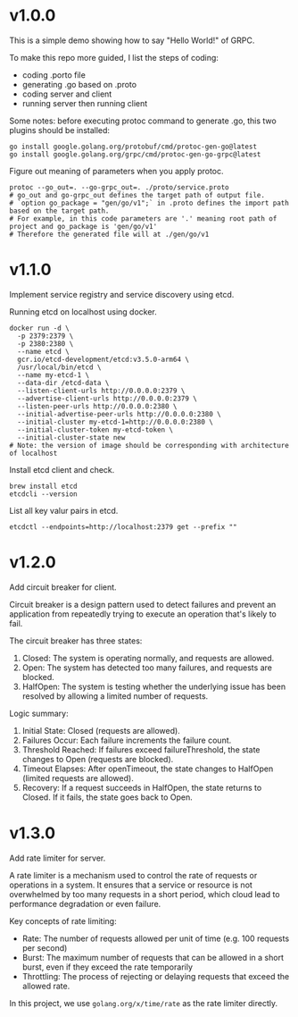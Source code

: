 # v1.0.0
This is a simple demo showing how to say "Hello World!" of GRPC.

To make this repo more guided, I list the steps of coding:
* coding .porto file
* generating .go based on .proto
* coding server and client
* running server then running client

Some notes:
before executing protoc command to generate .go, this two plugins should be installed:
```shell
go install google.golang.org/protobuf/cmd/protoc-gen-go@latest
go install google.golang.org/grpc/cmd/protoc-gen-go-grpc@latest
```
Figure out meaning of parameters when you apply protoc.
```shell
protoc --go_out=. --go-grpc_out=. ./proto/service.proto
# go_out and go-grpc_out defines the target path of output file.
# `option go_package = "gen/go/v1";` in .proto defines the import path based on the target path.
# For example, in this code parameters are '.' meaning root path of project and go_package is 'gen/go/v1'
# Therefore the generated file will at ./gen/go/v1
```
# v1.1.0
Implement service registry and service discovery using etcd.

Running etcd on localhost using docker.
```shell
docker run -d \
  -p 2379:2379 \
  -p 2380:2380 \
  --name etcd \
  gcr.io/etcd-development/etcd:v3.5.0-arm64 \
  /usr/local/bin/etcd \
  --name my-etcd-1 \
  --data-dir /etcd-data \
  --listen-client-urls http://0.0.0.0:2379 \
  --advertise-client-urls http://0.0.0.0:2379 \
  --listen-peer-urls http://0.0.0.0:2380 \
  --initial-advertise-peer-urls http://0.0.0.0:2380 \
  --initial-cluster my-etcd-1=http://0.0.0.0:2380 \
  --initial-cluster-token my-etcd-token \
  --initial-cluster-state new
# Note: the version of image should be corresponding with architecture of localhost
```

Install etcd client and check.
```shell
brew install etcd  
etcdcli --version  
```

List all key valur pairs in etcd.
```shell
etcdctl --endpoints=http://localhost:2379 get --prefix ""
```


# v1.2.0
Add circuit breaker for client.

Circuit breaker is a design pattern used to detect failures and 
prevent an application from repeatedly trying to execute an operation
that's likely to fail.

The circuit breaker has three states:
1. Closed: The system is operating normally, and requests are allowed.
2. Open: The system has detected too many failures, and requests are blocked.
3. HalfOpen: The system is testing whether the underlying issue has been resolved by allowing a limited number of requests.

Logic summary:
1. Initial State: Closed (requests are allowed).
2. Failures Occur: Each failure increments the failure count. 
3. Threshold Reached: If failures exceed failureThreshold, the state changes to Open (requests are blocked). 
4. Timeout Elapses: After openTimeout, the state changes to HalfOpen (limited requests are allowed). 
5. Recovery: If a request succeeds in HalfOpen, the state returns to Closed. If it fails, the state goes back to Open.

# v1.3.0
Add rate limiter for server.

A rate limiter is a mechanism used to control the rate of requests or operations
in a system. It ensures that a service or resource is not overwhelmed by too many
requests in a short period, which cloud lead to performance degradation
or even failure.

Key concepts of rate limiting:
* Rate: The number of requests allowed per unit of time (e.g. 100 requests per second)
* Burst: The maximum number of requests that can be allowed in a short burst, even if they exceed the rate temporarily
* Throttling: The process of rejecting or delaying requests that exceed the allowed rate.

In this project, we use `golang.org/x/time/rate` as the rate limiter directly.